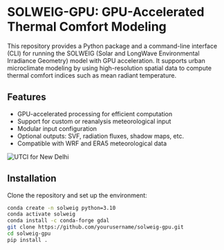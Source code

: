 # SOLWEIG-GPU: GPU-Accelerated Thermal Comfort Modeling

This repository provides a Python package and a command-line interface (CLI) for running the SOLWEIG (Solar and LongWave Environmental Irradiance Geometry) model with GPU acceleration. It supports urban microclimate modeling by using high-resolution spatial data to compute thermal comfort indices such as mean radiant temperature.

## Features

- GPU-accelerated processing for efficient computation
- Support for custom or reanalysis meteorological input
- Modular input configuration
- Optional outputs: SVF, radiation fluxes, shadow maps, etc.
- Compatible with WRF and ERA5 meteorological data

![UTCI for New Delhi](SOLWEIG-GPU/UTCI_New_Delhi.jpeg)

## Installation

Clone the repository and set up the environment:

```bash
conda create -n solweig python=3.10
conda activate solweig
conda install -c conda-forge gdal
git clone https://github.com/yourusername/solweig-gpu.git
cd solweig-gpu
pip install .


